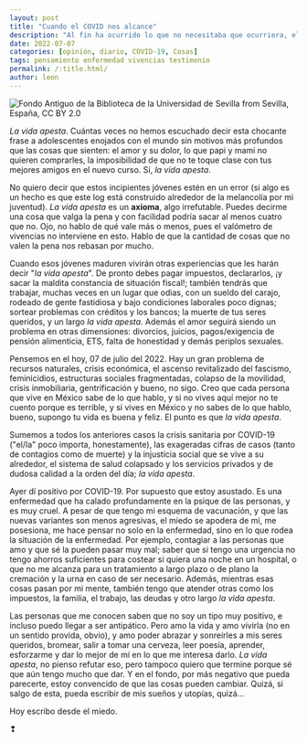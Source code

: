 ```yaml
---
layout: post
title: "Cuando el COVID nos alcance"
description: "Al fin ha ocurrido lo que no necesitaba que ocurriera, el COVID-19, Sars Cov 2, el Bicho o como desees decirle, me atacó."
date: 2022-07-07
categories: [opinión, diario, COVID-19, Cosas]
tags: pensamiento enfermedad vivencias testimonio
permalink: /:title.html/
author: leon
---
```


![Fondo Antiguo de la Biblioteca de la Universidad de Sevilla from Sevilla, España, CC BY 2.0](https://upload.wikimedia.org/wikipedia/commons/thumb/9/9c/Grabado_en_pr%C3%B3logo_%2826765960796%29.jpg/1024px-Grabado_en_pr%C3%B3logo_%2826765960796%29.jpg)

*La vida apesta*. Cuántas veces no hemos escuchado decir esta chocante frase a adolescentes enojados con el mundo sin motivos más profundos que las cosas que sienten: el amor y su dolor, lo que papi y mami no quieren comprarles, la imposibilidad de que no te toque clase con tus mejores amigos en el nuevo curso. Sí, *la vida apesta*.

No quiero decir que estos incipientes jóvenes estén en un error (si algo es un hecho es que este log está construido alrededor de la melancolía por mi juventud). *La vida apesta* es un **axioma**, algo irrefutable. Puedes decirme una cosa que valga la pena y con facilidad podría sacar al menos cuatro que no. Ojo, no hablo de qué vale más o menos, pues el valómetro de vivencias no interviene en esto. Hablo de que la cantidad de cosas que no valen la pena nos rebasan por mucho.

Cuando esos jóvenes maduren vivirán otras experiencias que les harán decir "*la vida apesta*". De pronto debes pagar impuestos, declararlos, ¡y sacar la maldita constancia de situación fiscal!; también tendrás que trabajar, muchas veces en un lugar que odias, con un sueldo del carajo, rodeado de gente fastidiosa y bajo condiciones laborales poco dignas; sortear problemas con créditos y los bancos; la muerte de tus seres queridos, y un largo *la vida apesta*. Además el amor seguirá siendo un problema en otras dimensiones: divorcios, juicios, pagos/exigencia de pensión alimenticia, ETS, falta de honestidad y demás periplos sexuales.

Pensemos en el hoy, 07 de julio del 2022. Hay un gran problema de recursos naturales, crisis económica, el ascenso revitalizado del fascismo, feminicidios, estructuras sociales fragmentadas, colapso de la movilidad, crisis inmobiliaria, gentrificación y bueno, no sigo. Creo que cada persona que vive en México sabe de lo que hablo, y si no vives aquí mejor no te cuento porque es terrible, y si vives en México y no sabes de lo que hablo, bueno, supongo tu vida es buena y feliz. El punto es que *la vida apesta*.

Sumemos a todos los anteriores casos la crisis sanitaria por COVID-19 ("el/la" poco importa, honestamente), las exageradas cifras de casos (tanto de contagios como de muerte) y la injusticia social que se vive a su alrededor, el sistema de salud colapsado y los servicios privados y de dudosa calidad a la orden del día; *la vida apesta*.

Ayer dí positivo por COVID-19. Por supuesto que estoy asustado. Es una enfermedad que ha calado profundamente en la psique de las personas, y es muy cruel. A pesar de que tengo mi esquema de vacunación, y que las nuevas variantes son menos agresivas, el miedo se apodera de mí, me posesiona, me hace pensar no solo en la enfermedad, sino en lo que rodea la situación de la enfermedad. Por ejemplo, contagiar a las personas que amo y que sé la pueden pasar muy mal; saber que si tengo una urgencia no tengo ahorros suficientes para costear si quiera una noche en un hospital, o que no me alcanza para un tratamiento a largo plazo o de plano la cremación y la urna en caso de ser necesario. Además, mientras esas cosas pasan por mi mente, también tengo que atender otras como los impuestos, la familia, el trabajo, las deudas y otro largo *la vida apesta*.

Las personas que me conocen saben que no soy un tipo muy positivo, e incluso puedo llegar a ser antipático. Pero amo la vida y amo vivirla (no en un sentido provida, obvio), y amo poder abrazar y sonreírles a mis seres queridos, bromear, salir a tomar una cerveza, leer poesía, aprender, esforzarme y dar lo mejor de mí en lo que me interesa darlo. *La vida apesta*, no pienso refutar eso, pero tampoco quiero que termine porque sé que aún tengo mucho que dar. Y en el fondo, por más negativo que pueda parecerte, estoy convencido de que las cosas pueden cambiar. Quizá, si salgo de esta, pueda escribir de mis sueños y utopías, quizá...

Hoy escribo desde el miedo.

&#x2762;
